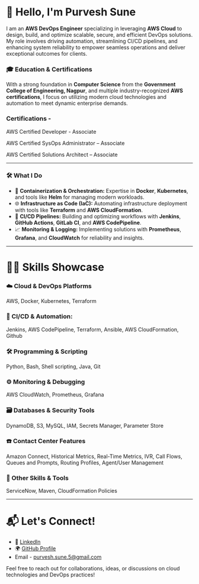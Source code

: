 # 👋 Hello, I'm Purvesh Sune

I am an **AWS DevOps Engineer** specializing in leveraging **AWS Cloud** to design, build, and optimize scalable, secure, and efficient DevOps solutions. My role involves driving automation, streamlining CI/CD pipelines, and enhancing system reliability to empower seamless operations and deliver exceptional outcomes for clients.

### 🎓 Education & Certifications
With a strong foundation in **Computer Science** from the **Government College of Engineering, Nagpur**, and multiple industry-recognized **AWS certifications**, I focus on utilizing modern cloud technologies and automation to meet dynamic enterprise demands.

### Certifications - 

AWS Certified Developer - Associate

AWS Certified SysOps Administrator – Associate

AWS Certified Solutions Architect – Associate

---

### 🛠️ What I Do
- 🐳 **Containerization & Orchestration:** Expertise in **Docker**, **Kubernetes**, and tools like **Helm** for managing modern workloads.
- 🌐 **Infrastructure as Code (IaC):** Automating infrastructure deployment with tools like **Terraform** and **AWS CloudFormation**.
- 🔄 **CI/CD Pipelines:** Building and optimizing workflows with **Jenkins**, **GitHub Actions**, **GitLab CI**, and **AWS CodePipeline**.
- 📈 **Monitoring & Logging:** Implementing solutions with **Prometheus**, **Grafana**, and **CloudWatch** for reliability and insights.


---

# 🧑‍💻 Skills Showcase

### ☁️ Cloud & DevOps Platforms
AWS, Docker, Kubernetes, Terraform  


### 🚀 CI/CD & Automation:
Jenkins, AWS CodePipeline, Terraform, Ansible, AWS CloudFormation, Github
 

### 🛠 Programming & Scripting
Python, Bash, Shell scripting, Java, Git


### ⚙️ Monitoring & Debugging
AWS CloudWatch, Prometheus, Grafana


### 🗃 Databases & Security Tools
DynamoDB, S3, MySQL, IAM, Secrets Manager, Parameter Store


### ☎️ Contact Center Features
Amazon Connect, Historical Metrics, Real-Time Metrics, IVR, Call Flows, Queues and Prompts, Routing Profiles, Agent/User Management  


### 🎯 Other Skills & Tools
ServiceNow, Maven, CloudFormation Policies

---

# 📬 Let's Connect!
- 💼 [LinkedIn](https://www.linkedin.com/in/purveshsune)
- 🌍 [GitHub Profile](https://github.com/purveshsune)
- Email - purvesh.sune.5@gmail.com

Feel free to reach out for collaborations, ideas, or discussions on cloud technologies and DevOps practices!

